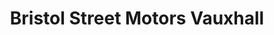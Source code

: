 ---
title: "Bristol Street Motors Vauxhall"
url: /carlisle/bristol-street-motors-vauxhall/
shop: Autohaus
---